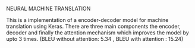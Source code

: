   NEURAL MACHINE TRANSLATION

This is a implementation of a encoder-decoder model for machine translation using Keras.
There are three main components the encoder, decoder and finally the attention mechanism which improves the model by upto 3 times.
(BLEU without attention: 5.34  ,  BLEU with attention : 15.24)
